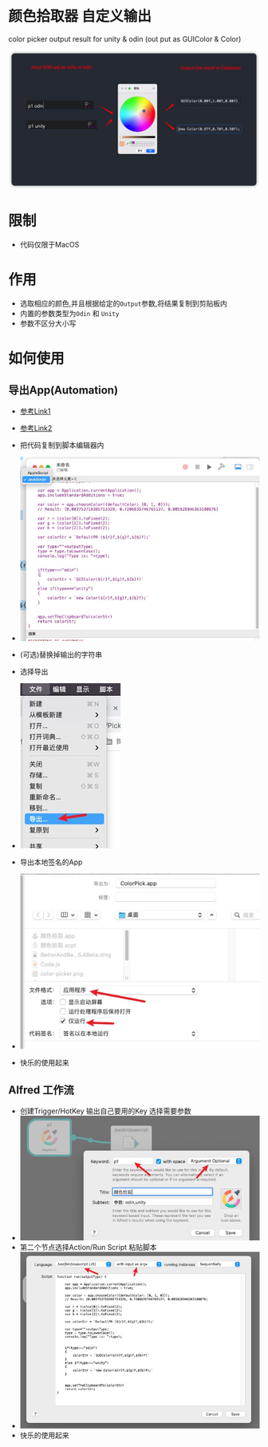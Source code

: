 # 颜色拾取器 自定义输出
color picker output result for unity &amp; odin (out put as GUIColor &amp; Color)

![1](Img1.jpg)

# 限制

- 代码仅限于MacOS

# 作用

- 选取相应的颜色,并且根据给定的`Output`参数,将结果复制到剪贴板内
- 内置的参数类型为`Odin` 和 `Unity`
- 参数不区分大小写

# 如何使用

## 导出App(Automation)

- [参考Link1](https://developer.apple.com/library/archive/documentation/LanguagesUtilities/Conceptual/MacAutomationScriptingGuide/index.html#//apple_ref/doc/uid/TP40016239-CH56-SW1)
- [参考Link2](https://developer.apple.com/library/archive/documentation/LanguagesUtilities/Conceptual/MacAutomationScriptingGuide/PromptforaColor.html)

- 把代码复制到脚本编辑器内
- ![2](Img2.jpg)

- (可选)替换掉输出的字符串

- 选择导出
- ![3](Img3.jpg)

- 导出本地签名的App
- ![4](Img4.jpg)

- 快乐的使用起来

## Alfred 工作流

- 创建Trigger/HotKey 输出自己要用的Key 选择需要参数
- ![5](Img5.jpg)
- 第二个节点选择Action/Run Script 粘贴脚本
- ![6](Img6.jpg)
- 快乐的使用起来

